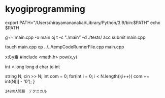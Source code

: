 # kyogiprogramming
export PATH="/Users/hirayamananakai/Library/Python/3.9/bin:$PATH"
echo $PATH


g++ main.cpp -o main
oj t -c "./main" -d ./tests/
acc submit main.cpp

touch main.cpp
cp ../../tempCodeRunnerFile.cpp  main.cpp

xのy乗
#include <math.h>
pow(x,y)

int  < long long
d
char to int

string N;
    cin >> N;
    int com = 0;
    for(int i = 0; i < N.length();i++){
        com += int(N[i] - '0');
    }

    248のA問題　テクニカル